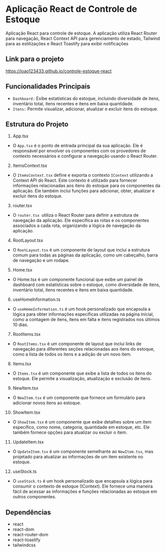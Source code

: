 # Aplicação React de Controle de Estoque
Aplicação React para controle de estoque. A aplicação utiliza React Router para navegação, React Context API para gerenciamento de estado, Tailwind para as estilizações e React Toastify para exibir notificações

## Link para o projeto
https://joao123433.github.io/controle-estoque-react

## Funcionalidades Principais
- `Dashboard:` Exibe estatísticas do estoque, incluindo diversidade de itens, inventário total, itens recentes e itens em baixa quantidade.
- `Itens:` Permite visualizar, adicionar, atualizar e excluir itens do estoque.

## Estrutura do Projeto
1. App.tsx
- O `App.tsx` é o ponto de entrada principal da sua aplicação. Ele é responsável por envolver os componentes com os provedores de contexto necessários e configurar a navegação usando o React Router.

2. ItemsContext.tsx
- O `ItemsContext.tsx` define e exporta o contexto `IContext` utilizando a Context API do React. Este contexto é utilizado para fornecer informações relacionadas aos itens do estoque para os componentes da aplicação. Ele também inclui funções para adicionar, obter, atualizar e excluir itens do estoque.

3. router.tsx
- O `router.tsx `utiliza o React Router para definir a estrutura de navegação da aplicação. Ele especifica as rotas e os componentes associados a cada rota, organizando a lógica de navegação da aplicação.

4. RootLayout.tsx
- O `RootLayout.tsx` é um componente de layout que inclui a estrutura comum para todas as páginas da aplicação, como um cabeçalho, barra de navegação e um rodape.

5. Home.tsx
- O Home.tsx é um componente funcional que exibe um painel de dashboard com estatísticas sobre o estoque, como diversidade de itens, inventário total, itens recentes e itens em baixa quantidade.

6. useHomeInformation.ts
- O `useHomeInformation.ts` é um hook personalizado que encapsula a lógica para obter informações específicas utilizadas na página inicial, como a contagem de itens, itens em falta e itens registrados nos últimos 10 dias.

7. RootItems.tsx
- O `RootItems.tsx` é um componente de layout que inclui links de navegação para diferentes seções relacionadas aos itens do estoque, como a lista de todos os itens e a adição de um novo item.

8. Items.tsx
- O `Items.tsx` é um componente que exibe a lista de todos os itens do estoque. Ele permite a visualização, atualização e exclusão de itens.

9. NewItem.tsx
- O `NewItem.tsx` é um componente que fornece um formulário para adicionar novos itens ao estoque.

10. ShowItem.tsx
- O `ShowItem.tsx` é um componente que exibe detalhes sobre um item específico, como nome, categoria, quantidade em estoque, etc. Ele também fornece opções para atualizar ou excluir o item.

11. UpdateItem.tsx
- O `UpdateItem.tsx` é um componente semelhante ao `NewItem.tsx`, mas projetado para atualizar as informações de um item existente no estoque.

12. useStock.ts
- O `useStock.ts` é um hook personalizado que encapsula a lógica para consumir o contexto de estoque (IContext). Ele fornece uma maneira fácil de acessar as informações e funções relacionadas ao estoque em outros componentes.

## Dependências
- react
- react-dom
- react-router-dom
- react-toastify
- tailwindcss